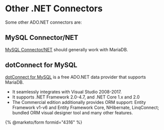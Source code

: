 # Other .NET Connectors

Some other ADO.NET connectors are:

## MySQL Connector/NET

[MySQL Connector/NET](https://dev.mysql.com/downloads/connector/net/) should generally work with MariaDB.

## dotConnect for MySQL

[dotConnect for MySQL](https://www.devart.com/dotconnect/mysql/) is a free ADO.NET data provider that supports MariaDB.

* It seamlessly integrates with Visual Studio 2008-2017.
* It supports .NET Framework 2.0-4.7, and .NET Core 1.x and 2.0
* The Commercial edition additionally provides ORM support: Entity Framework v1-v6 and Entity Framework Core, NHibernate, LinqConnect; bundled ORM visual designer tool and many other features.


{% @marketo/form formid="4316" %}
